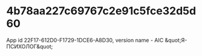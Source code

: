 # 4b78aa227c69767c2e91c5fce32d5d60
App id 22F17-612D0-F1729-1DCE6-A8D30, version name - АІС &amp;quot;Я-ПСИХОЛОГ&amp;quot;
